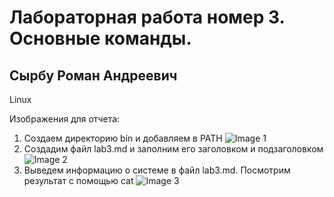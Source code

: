 # Лабораторная работа номер 3. Основные команды.
## Сырбу Роман Андреевич
Linux

Изображения для отчета:
1. Создаем директорию bin и добавляем в PATH
![Image 1](https://i.imgur.com/1ZV9QBC.png)
2. Создадим файл lab3.md и заполним его заголовком и подзаголовком
![Image 2](https://i.imgur.com/J1uDTi0.png)
3. Выведем информацию о системе в файл lab3.md. Посмотрим результат с помощью cat
![Image 3](https://i.imgur.com/dsURqQY.png)
